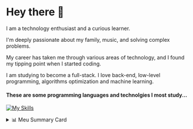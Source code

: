 # Hey there 🤚

I am a technology enthusiast and a curious learner.

I'm deeply passionate about my family, music, and solving complex problems.

My career has taken me through various areas of technology, and I found my tipping point when I started coding.

I am studying to become a full-stack. I love back-end, low-level programming, algorithms optimization and machine learning.

#### These are some programming languages and technolgies I most study...

[![My Skills](https://skillicons.dev/icons?i=c,cpp,rust,clojure,py,js,react,nodejs,nextjs,vite,vercel)](https://skillicons.dev)

<details>
  <summary>📊 Meu Summary Card</summary>
  <br></br>c
  
  ![](http://github-profile-summary-cards.vercel.app/api/cards/profile-details?username=ivan-maze&theme=transparent)
  ![](http://github-profile-summary-cards.vercel.app/api/cards/repos-per-language?username=ivan-maze&theme=transparent)
  ![](http://github-profile-summary-cards.vercel.app/api/cards/most-commit-language?username=ivan-maze&theme=transparent)
  ![](http://github-profile-summary-cards.vercel.app/api/cards/stats?username=ivan-maze&theme=transparent)
  ![](http://github-profile-summary-cards.vercel.app/api/cards/productive-time?username=ivan-maze&theme=vtransparent&utcOffset=8)


</details>



